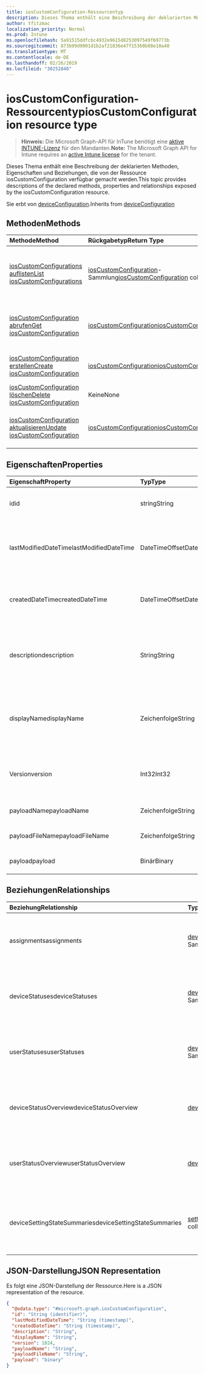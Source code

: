 ```yaml
---
title: iosCustomConfiguration-Ressourcentyp
description: Dieses Thema enthält eine Beschreibung der deklarierten Methoden, Eigenschaften und Beziehungen, die von der Ressource iosCustomConfiguration verfügbar gemacht werden.
author: tfitzmac
localization_priority: Normal
ms.prod: Intune
ms.openlocfilehash: 5a91515ddfcbc4932e9615d8253097549f69773b
ms.sourcegitcommit: 873b99d9001d1b2af21836e47f15360b08e10a40
ms.translationtype: MT
ms.contentlocale: de-DE
ms.lasthandoff: 02/26/2019
ms.locfileid: "30252840"
---
```

# <a name="ioscustomconfiguration-resource-type"></a><span data-ttu-id="0411f-103">iosCustomConfiguration-Ressourcentyp</span><span class="sxs-lookup"><span data-stu-id="0411f-103">iosCustomConfiguration resource type</span></span>

> <span data-ttu-id="0411f-104">**Hinweis:** Die Microsoft Graph-API für InTune benötigt eine [aktive INTUNE-Lizenz](https://go.microsoft.com/fwlink/?linkid=839381) für den Mandanten.</span><span class="sxs-lookup"><span data-stu-id="0411f-104">**Note:** The Microsoft Graph API for Intune requires an [active Intune license](https://go.microsoft.com/fwlink/?linkid=839381) for the tenant.</span></span>

<span data-ttu-id="0411f-105">Dieses Thema enthält eine Beschreibung der deklarierten Methoden, Eigenschaften und Beziehungen, die von der Ressource iosCustomConfiguration verfügbar gemacht werden.</span><span class="sxs-lookup"><span data-stu-id="0411f-105">This topic provides descriptions of the declared methods, properties and relationships exposed by the iosCustomConfiguration resource.</span></span>


<span data-ttu-id="0411f-106">Sie erbt von [deviceConfiguration](../resources/intune-deviceconfig-deviceconfiguration.md).</span><span class="sxs-lookup"><span data-stu-id="0411f-106">Inherits from [deviceConfiguration](../resources/intune-deviceconfig-deviceconfiguration.md)</span></span>

## <a name="methods"></a><span data-ttu-id="0411f-107">Methoden</span><span class="sxs-lookup"><span data-stu-id="0411f-107">Methods</span></span>
|<span data-ttu-id="0411f-108">Methode</span><span class="sxs-lookup"><span data-stu-id="0411f-108">Method</span></span>|<span data-ttu-id="0411f-109">Rückgabetyp</span><span class="sxs-lookup"><span data-stu-id="0411f-109">Return Type</span></span>|<span data-ttu-id="0411f-110">Beschreibung</span><span class="sxs-lookup"><span data-stu-id="0411f-110">Description</span></span>|
|:---|:---|:---|
|[<span data-ttu-id="0411f-111">iosCustomConfigurations auflisten</span><span class="sxs-lookup"><span data-stu-id="0411f-111">List iosCustomConfigurations</span></span>](../api/intune-deviceconfig-ioscustomconfiguration-list.md)|<span data-ttu-id="0411f-112">[iosCustomConfiguration](../resources/intune-deviceconfig-ioscustomconfiguration.md)-Sammlung</span><span class="sxs-lookup"><span data-stu-id="0411f-112">[iosCustomConfiguration](../resources/intune-deviceconfig-ioscustomconfiguration.md) collection</span></span>|<span data-ttu-id="0411f-113">Auflisten von Eigenschaften und Beziehungen der [iosCustomConfiguration](../resources/intune-deviceconfig-ioscustomconfiguration.md)-Objekte.</span><span class="sxs-lookup"><span data-stu-id="0411f-113">List properties and relationships of the [iosCustomConfiguration](../resources/intune-deviceconfig-ioscustomconfiguration.md) objects.</span></span>|
|[<span data-ttu-id="0411f-114">iosCustomConfiguration abrufen</span><span class="sxs-lookup"><span data-stu-id="0411f-114">Get iosCustomConfiguration</span></span>](../api/intune-deviceconfig-ioscustomconfiguration-get.md)|[<span data-ttu-id="0411f-115">iosCustomConfiguration</span><span class="sxs-lookup"><span data-stu-id="0411f-115">iosCustomConfiguration</span></span>](../resources/intune-deviceconfig-ioscustomconfiguration.md)|<span data-ttu-id="0411f-116">Lesen von Eigenschaften und Beziehungen des [iosCustomConfiguration](../resources/intune-deviceconfig-ioscustomconfiguration.md)-Objekts.</span><span class="sxs-lookup"><span data-stu-id="0411f-116">Read properties and relationships of the [iosCustomConfiguration](../resources/intune-deviceconfig-ioscustomconfiguration.md) object.</span></span>|
|[<span data-ttu-id="0411f-117">iosCustomConfiguration erstellen</span><span class="sxs-lookup"><span data-stu-id="0411f-117">Create iosCustomConfiguration</span></span>](../api/intune-deviceconfig-ioscustomconfiguration-create.md)|[<span data-ttu-id="0411f-118">iosCustomConfiguration</span><span class="sxs-lookup"><span data-stu-id="0411f-118">iosCustomConfiguration</span></span>](../resources/intune-deviceconfig-ioscustomconfiguration.md)|<span data-ttu-id="0411f-119">Erstellen eines neuen [iosCustomConfiguration](../resources/intune-deviceconfig-ioscustomconfiguration.md)-Objekts.</span><span class="sxs-lookup"><span data-stu-id="0411f-119">Create a new [iosCustomConfiguration](../resources/intune-deviceconfig-ioscustomconfiguration.md) object.</span></span>|
|[<span data-ttu-id="0411f-120">iosCustomConfiguration löschen</span><span class="sxs-lookup"><span data-stu-id="0411f-120">Delete iosCustomConfiguration</span></span>](../api/intune-deviceconfig-ioscustomconfiguration-delete.md)|<span data-ttu-id="0411f-121">Keine</span><span class="sxs-lookup"><span data-stu-id="0411f-121">None</span></span>|<span data-ttu-id="0411f-122">Löscht eine [iosCustomConfiguration](../resources/intune-deviceconfig-ioscustomconfiguration.md).</span><span class="sxs-lookup"><span data-stu-id="0411f-122">Deletes a [iosCustomConfiguration](../resources/intune-deviceconfig-ioscustomconfiguration.md).</span></span>|
|[<span data-ttu-id="0411f-123">iosCustomConfiguration aktualisieren</span><span class="sxs-lookup"><span data-stu-id="0411f-123">Update iosCustomConfiguration</span></span>](../api/intune-deviceconfig-ioscustomconfiguration-update.md)|[<span data-ttu-id="0411f-124">iosCustomConfiguration</span><span class="sxs-lookup"><span data-stu-id="0411f-124">iosCustomConfiguration</span></span>](../resources/intune-deviceconfig-ioscustomconfiguration.md)|<span data-ttu-id="0411f-125">Aktualisieren der Eigenschaften eines [iosCustomConfiguration](../resources/intune-deviceconfig-ioscustomconfiguration.md)-Objekts.</span><span class="sxs-lookup"><span data-stu-id="0411f-125">Update the properties of a [iosCustomConfiguration](../resources/intune-deviceconfig-ioscustomconfiguration.md) object.</span></span>|

## <a name="properties"></a><span data-ttu-id="0411f-126">Eigenschaften</span><span class="sxs-lookup"><span data-stu-id="0411f-126">Properties</span></span>
|<span data-ttu-id="0411f-127">Eigenschaft</span><span class="sxs-lookup"><span data-stu-id="0411f-127">Property</span></span>|<span data-ttu-id="0411f-128">Typ</span><span class="sxs-lookup"><span data-stu-id="0411f-128">Type</span></span>|<span data-ttu-id="0411f-129">Beschreibung</span><span class="sxs-lookup"><span data-stu-id="0411f-129">Description</span></span>|
|:---|:---|:---|
|<span data-ttu-id="0411f-130">id</span><span class="sxs-lookup"><span data-stu-id="0411f-130">id</span></span>|<span data-ttu-id="0411f-131">string</span><span class="sxs-lookup"><span data-stu-id="0411f-131">String</span></span>|<span data-ttu-id="0411f-132">Schlüssel der Entität</span><span class="sxs-lookup"><span data-stu-id="0411f-132">Key of the entity.</span></span> <span data-ttu-id="0411f-133">Geerbt von [deviceConfiguration](../resources/intune-deviceconfig-deviceconfiguration.md).</span><span class="sxs-lookup"><span data-stu-id="0411f-133">Inherited from [deviceConfiguration](../resources/intune-deviceconfig-deviceconfiguration.md)</span></span>|
|<span data-ttu-id="0411f-134">lastModifiedDateTime</span><span class="sxs-lookup"><span data-stu-id="0411f-134">lastModifiedDateTime</span></span>|<span data-ttu-id="0411f-135">DateTimeOffset</span><span class="sxs-lookup"><span data-stu-id="0411f-135">DateTimeOffset</span></span>|<span data-ttu-id="0411f-136">Datum und Uhrzeit der letzten Änderung des Objekts.</span><span class="sxs-lookup"><span data-stu-id="0411f-136">DateTime the object was last modified.</span></span> <span data-ttu-id="0411f-137">Geerbt von [deviceConfiguration](../resources/intune-deviceconfig-deviceconfiguration.md).</span><span class="sxs-lookup"><span data-stu-id="0411f-137">Inherited from [deviceConfiguration](../resources/intune-deviceconfig-deviceconfiguration.md)</span></span>|
|<span data-ttu-id="0411f-138">createdDateTime</span><span class="sxs-lookup"><span data-stu-id="0411f-138">createdDateTime</span></span>|<span data-ttu-id="0411f-139">DateTimeOffset</span><span class="sxs-lookup"><span data-stu-id="0411f-139">DateTimeOffset</span></span>|<span data-ttu-id="0411f-140">Datum und Uhrzeit der Erstellung des Objekts.</span><span class="sxs-lookup"><span data-stu-id="0411f-140">DateTime the object was created.</span></span> <span data-ttu-id="0411f-141">Geerbt von [deviceConfiguration](../resources/intune-deviceconfig-deviceconfiguration.md).</span><span class="sxs-lookup"><span data-stu-id="0411f-141">Inherited from [deviceConfiguration](../resources/intune-deviceconfig-deviceconfiguration.md)</span></span>|
|<span data-ttu-id="0411f-142">description</span><span class="sxs-lookup"><span data-stu-id="0411f-142">description</span></span>|<span data-ttu-id="0411f-143">String</span><span class="sxs-lookup"><span data-stu-id="0411f-143">String</span></span>|<span data-ttu-id="0411f-144">Beschreibung der Gerätekonfiguration (vom Administrator festgelegt).</span><span class="sxs-lookup"><span data-stu-id="0411f-144">Admin provided description of the Device Configuration.</span></span> <span data-ttu-id="0411f-145">Geerbt von [deviceConfiguration](../resources/intune-deviceconfig-deviceconfiguration.md).</span><span class="sxs-lookup"><span data-stu-id="0411f-145">Inherited from [deviceConfiguration](../resources/intune-deviceconfig-deviceconfiguration.md)</span></span>|
|<span data-ttu-id="0411f-146">displayName</span><span class="sxs-lookup"><span data-stu-id="0411f-146">displayName</span></span>|<span data-ttu-id="0411f-147">Zeichenfolge</span><span class="sxs-lookup"><span data-stu-id="0411f-147">String</span></span>|<span data-ttu-id="0411f-148">Name der Gerätekonfiguration (vom Administrator festgelegt).</span><span class="sxs-lookup"><span data-stu-id="0411f-148">Admin provided name of the device configuration.</span></span> <span data-ttu-id="0411f-149">Geerbt von [deviceConfiguration](../resources/intune-deviceconfig-deviceconfiguration.md).</span><span class="sxs-lookup"><span data-stu-id="0411f-149">Inherited from [deviceConfiguration](../resources/intune-deviceconfig-deviceconfiguration.md)</span></span>|
|<span data-ttu-id="0411f-150">Version</span><span class="sxs-lookup"><span data-stu-id="0411f-150">version</span></span>|<span data-ttu-id="0411f-151">Int32</span><span class="sxs-lookup"><span data-stu-id="0411f-151">Int32</span></span>|<span data-ttu-id="0411f-152">Version der Gerätekonfiguration.</span><span class="sxs-lookup"><span data-stu-id="0411f-152">Version of the device configuration.</span></span> <span data-ttu-id="0411f-153">Geerbt von [deviceConfiguration](../resources/intune-deviceconfig-deviceconfiguration.md).</span><span class="sxs-lookup"><span data-stu-id="0411f-153">Inherited from [deviceConfiguration](../resources/intune-deviceconfig-deviceconfiguration.md)</span></span>|
|<span data-ttu-id="0411f-154">payloadName</span><span class="sxs-lookup"><span data-stu-id="0411f-154">payloadName</span></span>|<span data-ttu-id="0411f-155">Zeichenfolge</span><span class="sxs-lookup"><span data-stu-id="0411f-155">String</span></span>|<span data-ttu-id="0411f-156">Name, der dem Benutzer angezeigt wird</span><span class="sxs-lookup"><span data-stu-id="0411f-156">Name that is displayed to the user.</span></span>|
|<span data-ttu-id="0411f-157">payloadFileName</span><span class="sxs-lookup"><span data-stu-id="0411f-157">payloadFileName</span></span>|<span data-ttu-id="0411f-158">Zeichenfolge</span><span class="sxs-lookup"><span data-stu-id="0411f-158">String</span></span>|<span data-ttu-id="0411f-159">Name der Nutzlastdatei (\*.mobileconfig</span><span class="sxs-lookup"><span data-stu-id="0411f-159">Payload file name (\*.mobileconfig</span></span> | <span data-ttu-id="0411f-160">\*.xml)</span><span class="sxs-lookup"><span data-stu-id="0411f-160">\*.xml).</span></span>|
|<span data-ttu-id="0411f-161">payload</span><span class="sxs-lookup"><span data-stu-id="0411f-161">payload</span></span>|<span data-ttu-id="0411f-162">Binär</span><span class="sxs-lookup"><span data-stu-id="0411f-162">Binary</span></span>|<span data-ttu-id="0411f-163">Nutzlast</span><span class="sxs-lookup"><span data-stu-id="0411f-163">Payload.</span></span> <span data-ttu-id="0411f-164">(UTF8-codiertes Bytearray)</span><span class="sxs-lookup"><span data-stu-id="0411f-164">(UTF8 encoded byte array)</span></span>|

## <a name="relationships"></a><span data-ttu-id="0411f-165">Beziehungen</span><span class="sxs-lookup"><span data-stu-id="0411f-165">Relationships</span></span>
|<span data-ttu-id="0411f-166">Beziehung</span><span class="sxs-lookup"><span data-stu-id="0411f-166">Relationship</span></span>|<span data-ttu-id="0411f-167">Typ</span><span class="sxs-lookup"><span data-stu-id="0411f-167">Type</span></span>|<span data-ttu-id="0411f-168">Beschreibung</span><span class="sxs-lookup"><span data-stu-id="0411f-168">Description</span></span>|
|:---|:---|:---|
|<span data-ttu-id="0411f-169">assignments</span><span class="sxs-lookup"><span data-stu-id="0411f-169">assignments</span></span>|<span data-ttu-id="0411f-170">[deviceConfigurationAssignment](../resources/intune-deviceconfig-deviceconfigurationassignment.md)-Sammlung</span><span class="sxs-lookup"><span data-stu-id="0411f-170">[deviceConfigurationAssignment](../resources/intune-deviceconfig-deviceconfigurationassignment.md) collection</span></span>|<span data-ttu-id="0411f-171">Liste der Zuweisungen für das Gerätekonfigurationsprofil.</span><span class="sxs-lookup"><span data-stu-id="0411f-171">The list of assignments for the device configuration profile.</span></span> <span data-ttu-id="0411f-172">Geerbt von [deviceConfiguration](../resources/intune-deviceconfig-deviceconfiguration.md).</span><span class="sxs-lookup"><span data-stu-id="0411f-172">Inherited from [deviceConfiguration](../resources/intune-deviceconfig-deviceconfiguration.md)</span></span>|
|<span data-ttu-id="0411f-173">deviceStatuses</span><span class="sxs-lookup"><span data-stu-id="0411f-173">deviceStatuses</span></span>|<span data-ttu-id="0411f-174">[deviceConfigurationDeviceStatus](../resources/intune-deviceconfig-deviceconfigurationdevicestatus.md)-Sammlung</span><span class="sxs-lookup"><span data-stu-id="0411f-174">[deviceConfigurationDeviceStatus](../resources/intune-deviceconfig-deviceconfigurationdevicestatus.md) collection</span></span>|<span data-ttu-id="0411f-175">Installationsstatus der Gerätekonfiguration nach Gerät.</span><span class="sxs-lookup"><span data-stu-id="0411f-175">Device configuration installation status by device.</span></span> <span data-ttu-id="0411f-176">Geerbt von [deviceConfiguration](../resources/intune-deviceconfig-deviceconfiguration.md).</span><span class="sxs-lookup"><span data-stu-id="0411f-176">Inherited from [deviceConfiguration](../resources/intune-deviceconfig-deviceconfiguration.md)</span></span>|
|<span data-ttu-id="0411f-177">userStatuses</span><span class="sxs-lookup"><span data-stu-id="0411f-177">userStatuses</span></span>|<span data-ttu-id="0411f-178">[deviceConfigurationUserStatus](../resources/intune-deviceconfig-deviceconfigurationuserstatus.md)-Sammlung</span><span class="sxs-lookup"><span data-stu-id="0411f-178">[deviceConfigurationUserStatus](../resources/intune-deviceconfig-deviceconfigurationuserstatus.md) collection</span></span>|<span data-ttu-id="0411f-179">Installationsstatus der Gerätekonfiguration nach Benutzer.</span><span class="sxs-lookup"><span data-stu-id="0411f-179">Device configuration installation status by user.</span></span> <span data-ttu-id="0411f-180">Geerbt von [deviceConfiguration](../resources/intune-deviceconfig-deviceconfiguration.md).</span><span class="sxs-lookup"><span data-stu-id="0411f-180">Inherited from [deviceConfiguration](../resources/intune-deviceconfig-deviceconfiguration.md)</span></span>|
|<span data-ttu-id="0411f-181">deviceStatusOverview</span><span class="sxs-lookup"><span data-stu-id="0411f-181">deviceStatusOverview</span></span>|[<span data-ttu-id="0411f-182">deviceConfigurationDeviceOverview</span><span class="sxs-lookup"><span data-stu-id="0411f-182">deviceConfigurationDeviceOverview</span></span>](../resources/intune-deviceconfig-deviceconfigurationdeviceoverview.md)|<span data-ttu-id="0411f-183">Übersicht über den Status der Gerätekonfiguration nach Gerät. Geerbt von [deviceConfiguration](../resources/intune-deviceconfig-deviceconfiguration.md).</span><span class="sxs-lookup"><span data-stu-id="0411f-183">Device Configuration devices status overview Inherited from [deviceConfiguration](../resources/intune-deviceconfig-deviceconfiguration.md)</span></span>|
|<span data-ttu-id="0411f-184">userStatusOverview</span><span class="sxs-lookup"><span data-stu-id="0411f-184">userStatusOverview</span></span>|[<span data-ttu-id="0411f-185">deviceConfigurationUserOverview</span><span class="sxs-lookup"><span data-stu-id="0411f-185">deviceConfigurationUserOverview</span></span>](../resources/intune-deviceconfig-deviceconfigurationuseroverview.md)|<span data-ttu-id="0411f-186">Übersicht über den Status der Gerätekonfiguration nach Benutzer. Geerbt von [deviceConfiguration](../resources/intune-deviceconfig-deviceconfiguration.md).</span><span class="sxs-lookup"><span data-stu-id="0411f-186">Device Configuration users status overview Inherited from [deviceConfiguration](../resources/intune-deviceconfig-deviceconfiguration.md)</span></span>|
|<span data-ttu-id="0411f-187">deviceSettingStateSummaries</span><span class="sxs-lookup"><span data-stu-id="0411f-187">deviceSettingStateSummaries</span></span>|<span data-ttu-id="0411f-188"> [settingStateDeviceSummary](../resources/intune-deviceconfig-settingstatedevicesummary.md)-Sammlung</span><span class="sxs-lookup"><span data-stu-id="0411f-188">[settingStateDeviceSummary](../resources/intune-deviceconfig-settingstatedevicesummary.md) collection</span></span>|<span data-ttu-id="0411f-189">Übersicht über den Einstellungsstatus für die Gerätekonfiguration nach Gerät. Geerbt von [deviceConfiguration](../resources/intune-deviceconfig-deviceconfiguration.md)</span><span class="sxs-lookup"><span data-stu-id="0411f-189">Device Configuration Setting State Device Summary Inherited from [deviceConfiguration](../resources/intune-deviceconfig-deviceconfiguration.md)</span></span>|

## <a name="json-representation"></a><span data-ttu-id="0411f-190">JSON-Darstellung</span><span class="sxs-lookup"><span data-stu-id="0411f-190">JSON Representation</span></span>
<span data-ttu-id="0411f-191">Es folgt eine JSON-Darstellung der Ressource.</span><span class="sxs-lookup"><span data-stu-id="0411f-191">Here is a JSON representation of the resource.</span></span>
<!-- {
  "blockType": "resource",
  "keyProperty": "id",
  "@odata.type": "microsoft.graph.iosCustomConfiguration"
}
-->
``` json
{
  "@odata.type": "#microsoft.graph.iosCustomConfiguration",
  "id": "String (identifier)",
  "lastModifiedDateTime": "String (timestamp)",
  "createdDateTime": "String (timestamp)",
  "description": "String",
  "displayName": "String",
  "version": 1024,
  "payloadName": "String",
  "payloadFileName": "String",
  "payload": "binary"
}
```




